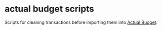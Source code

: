 # actual budget scripts

Scripts for cleaning transactions before importing them into [Actual Budget](actual.md).
